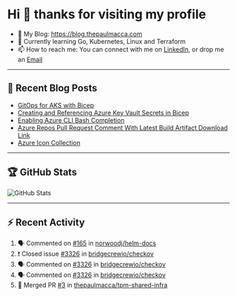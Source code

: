 # Hi 👋 thanks for visiting my profile

- 💬 My Blog: <https://blog.thepaulmacca.com>
- 🌱 Currently learning Go, Kubernetes, Linux and Terraform
- 📫 How to reach me: You can connect with me on [LinkedIn](https://www.linkedin.com/in/thepaulmacca/), or drop me an [Email](mailto:pm@thepaulmacca.com)

---

## :blue_book: Recent Blog Posts
<!-- BLOG-POST-LIST:START -->
- [GitOps for AKS with Bicep](https://blog.thepaulmacca.com/posts/gitops-for-aks-with-bicep/)
- [Creating and Referencing Azure Key Vault Secrets in Bicep](https://blog.thepaulmacca.com/posts/creating-and-referencing-azure-key-vault-secrets-in-bicep/)
- [Enabling Azure CLI Bash Completion](https://blog.thepaulmacca.com/posts/enabling-azure-cli-bash-completion/)
- [Azure Repos Pull Request Comment With Latest Build Artifact Download Link](https://blog.thepaulmacca.com/posts/azure-repos-pull-request-comment-with-latest-build-artifact-download-link/)
- [Azure Icon Collection](https://blog.thepaulmacca.com/posts/azure-icon-collection/)
<!-- BLOG-POST-LIST:END -->

---

## :trophy: GitHub Stats

![GitHub Stats](https://github-readme-stats.vercel.app/api?username=thepaulmacca&count_private=true&show_icons=true&theme=dark)

---

## :zap: Recent Activity

<!--START_SECTION:activity-->
1. 🗣 Commented on [#165](https://github.com/norwoodj/helm-docs/issues/165) in [norwoodj/helm-docs](https://github.com/norwoodj/helm-docs)
2. ❗️ Closed issue [#3326](https://github.com/bridgecrewio/checkov/issues/3326) in [bridgecrewio/checkov](https://github.com/bridgecrewio/checkov)
3. 🗣 Commented on [#3326](https://github.com/bridgecrewio/checkov/issues/3326) in [bridgecrewio/checkov](https://github.com/bridgecrewio/checkov)
4. 🗣 Commented on [#3326](https://github.com/bridgecrewio/checkov/issues/3326) in [bridgecrewio/checkov](https://github.com/bridgecrewio/checkov)
5. 🎉 Merged PR [#3](https://github.com/thepaulmacca/tpm-shared-infra/pull/3) in [thepaulmacca/tpm-shared-infra](https://github.com/thepaulmacca/tpm-shared-infra)
<!--END_SECTION:activity-->
